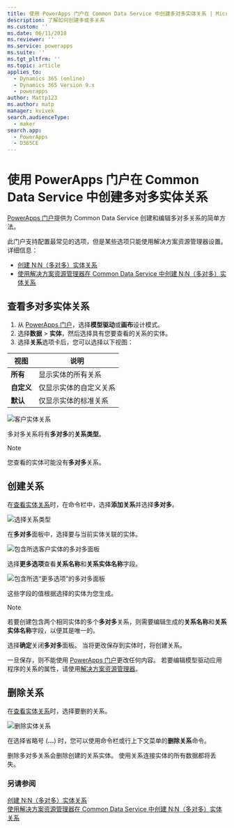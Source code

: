 ```yaml
---
title: 使用 PowerApps 门户在 Common Data Service 中创建多对多实体关系 | MicrosoftDocs
description: 了解如何创建多或多关系
ms.custom: ''
ms.date: 06/11/2018
ms.reviewer: ''
ms.service: powerapps
ms.suite: ''
ms.tgt_pltfrm: ''
ms.topic: article
applies_to:
  - Dynamics 365 (online)
  - Dynamics 365 Version 9.x
  - powerapps
author: Mattp123
ms.author: matp
manager: kvivek
search.audienceType:
  - maker
search.app:
  - PowerApps
  - D365CE
---
```


# <a name="create-many-to-many-entity-relationships-in-common-data-service-using-powerapps-portal"></a>使用 PowerApps 门户在 Common Data Service 中创建多对多实体关系

[PowerApps 门户](https://web.powerapps.com/?utm_source=padocs&utm_medium=linkinadoc&utm_campaign=referralsfromdoc)提供为 Common Data Service 创建和编辑多对多关系的简单方法。

此门户支持配置最常见的选项，但是某些选项只能使用解决方案资源管理器设置。 详细信息： 
- [创建 N:N（多对多）实体关系](create-edit-nn-relationships.md)
- [使用解决方案资源管理器在 Common Data Service 中创建 N:N（多对多）实体关系](create-edit-nn-relationships-solution-explorer.md)

## <a name="view-many-to-many-entity-relationships"></a>查看多对多实体关系

1. 从 [PowerApps 门户](https://web.powerapps.com/?utm_source=padocs&utm_medium=linkinadoc&utm_campaign=referralsfromdoc)，选择**模型驱动**或**画布**设计模式。
2. 选择**数据** > **实体**，然后选择具有您要查看的关系的实体。
3. 选择**关系**选项卡后，您可以选择以下视图： 

 |视图|说明|
 |--|--|
 |**所有**| 显示实体的所有关系|
 |**自定义**|仅显示实体的自定义关系|
 |**默认**|仅显示实体的标准关系|
<!-- TODO: What is the actual difference between All and Default? -->

![客户实体关系](media/view-account-relationships-portal.png)

多对多关系将有**多对多**的**关系类型**。

> [!NOTE]
> 您查看的实体可能没有**多对多**关系。

## <a name="create-relationships"></a>创建关系

在[查看实体关系](#view-many-to-many-entity-relationships)时，在命令栏中，选择**添加关系**并选择**多对多**。

![选择关系类型](media/add-relationship-menu-portal.png)

在**多对多**面板中，选择要与当前实体关联的实体。

![包含所选客户实体的多对多面板](media/many-to-many-panel-1.png)

选择**更多选项**查看**关系名称**和**关系实体名称**字段。

![包含所选“更多选项”的多对多面板](media/many-to-many-panel-2.png)

这些字段的值根据选择的实体为您生成。

> [!NOTE]
> 若要创建包含两个相同实体的多个**多对多**关系，则需要编辑生成的**关系名称**和**关系实体名称**字段，以便其是唯一的。

选择**确定**关闭**多对多**面板。 当将更改保存到实体时，将创建关系。 

一旦保存，则不能使用 [PowerApps 门户](https://web.powerapps.com/?utm_source=padocs&utm_medium=linkinadoc&utm_campaign=referralsfromdoc)更改任何内容。 若要编辑模型驱动应用程序的关系的属性，请使用[解决方案资源管理器](create-edit-nn-relationships-solution-explorer.md)。

## <a name="delete-relationships"></a>删除关系

在[查看实体关系](#view-many-to-many-entity-relationships)时，选择要删的关系。

![删除实体关系](media/delete-entity-relationship-portal.png)

在选择省略号 (**...**) 时，您可以使用命令栏或行上下文菜单的**删除关系**命令。

删除多对多关系会删除创建的关系实体。 使用关系连接实体的所有数据都将丢失。

### <a name="see-also"></a>另请参阅

[创建 N:N（多对多）实体关系](create-edit-nn-relationships.md)<br />
[使用解决方案资源管理器在 Common Data Service 中创建 N:N（多对多）实体关系](create-edit-nn-relationships-solution-explorer.md)
